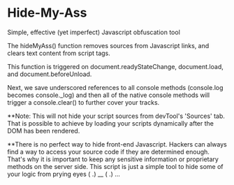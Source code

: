 # Hide-My-Ass
Simple, effective (yet imperfect) Javascript obfuscation tool

The hideMyAss() function removes sources from Javascript links, and clears text content from script tags.

This function is triggered on document.readyStateChange, document.load, and document.beforeUnload.

Next, we save underscored references to all console methods (console.log becomes console.\_log) and then all 
of the native console methods will trigger a console.clear() to further cover your tracks.

**Note: This will not hide your script sources from devTool's 'Sources' tab. That is possible to achieve by
loading your scripts dynamically after the DOM has been rendered.

**There is no perfect way to hide front-end Javascript. Hackers can always find a way to access your source code
if they are determined enough. That's why it is important to keep any sensitive information or proprietary methods
on the server side. This script is just a simple tool to hide some of your logic from prying eyes ( .) __ ( .) ...
